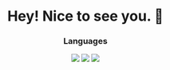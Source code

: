 <h1 align="center">Hey! Nice to see you. 🗿</h1>

<h3 align="center">Languages</h3>

<div align="center">
  <img src="https://img.shields.io/badge/go-%2300ADD8.svg?style=for-the-badge&logo=go&logoColor=blue&color=black">
  <img src="https://img.shields.io/badge/rust-%23000000.svg?style=for-the-badge&logo=rust&logoColor=brown">
  <img src="https://img.shields.io/badge/TypeScript-090909?style=for-the-badge&logo=typescript&logoColor=blue">
</div>

